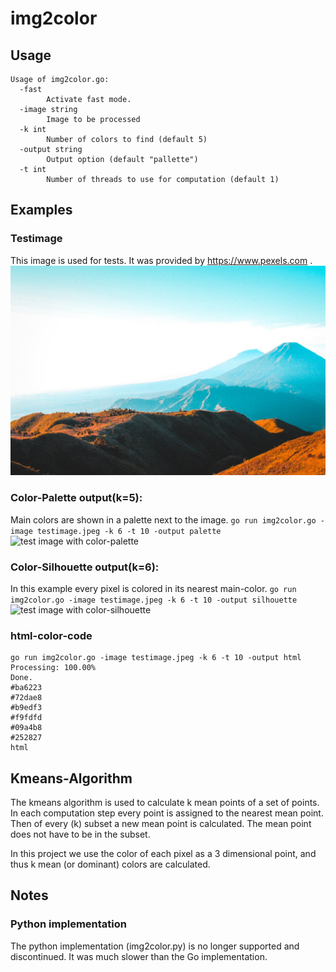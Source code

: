 # img2color

## Usage

```
Usage of img2color.go:
  -fast
    	Activate fast mode.
  -image string
    	Image to be processed
  -k int
    	Number of colors to find (default 5)
  -output string
    	Output option (default "pallette")
  -t int
    	Number of threads to use for computation (default 1)
```

## Examples

### Testimage
This image is used for tests. It was provided by https://www.pexels.com .
![test image](https://raw.githubusercontent.com/nicolas93/img2color/master/testimage.jpeg)


### Color-Palette output(k=5):
Main  colors are shown in a palette next to the image.
```go run img2color.go -image testimage.jpeg -k 6 -t 10 -output palette```
![test image with color-palette](https://raw.githubusercontent.com/nicolas93/img2color/master/testimage.jpeg_palette_k6.png)

### Color-Silhouette output(k=6):
In this example every pixel is colored in its nearest main-color.
```go run img2color.go -image testimage.jpeg -k 6 -t 10 -output silhouette```
![test image with color-silhouette](https://raw.githubusercontent.com/nicolas93/img2color/master/testimage.jpeg_silhouette_k6.png)

### html-color-code
```
go run img2color.go -image testimage.jpeg -k 6 -t 10 -output html
Processing: 100.00%
Done.
#ba6223
#72dae8
#b9edf3
#f9fdfd
#09a4b8
#252827
html
```

## Kmeans-Algorithm

The kmeans algorithm is used to calculate k mean points of a set of points.
In each computation step every point is assigned to the nearest mean point. 
Then of every (k) subset a new mean point is calculated. The mean point does not have to be in the subset.

In this project we use the color of each pixel as a 3 dimensional point, and thus k mean (or dominant) colors are calculated. 


## Notes

### Python implementation
The python implementation (img2color.py) is no longer supported and discontinued.
It was much slower than the Go implementation.